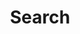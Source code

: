 ---
title: "Search"
slug: "search"
layout: "search"
outputs:
    - html
    - json
menu:
    main:
        weight: 3
        params: 
            icon: search
draft: true
---